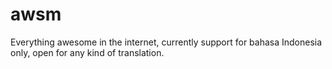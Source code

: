 # awsm
Everything awesome in the internet, currently support for bahasa Indonesia only, open for any kind of translation.
